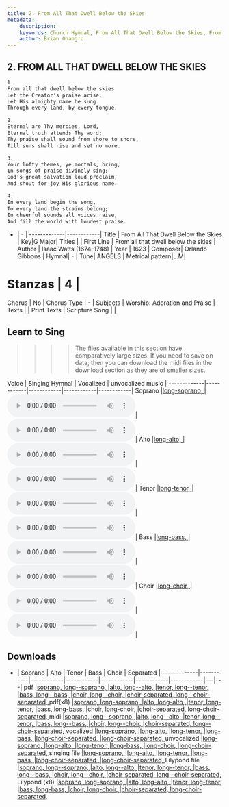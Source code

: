 ```yaml
---
title: 2. From All That Dwell Below the Skies
metadata:
    description: 
    keywords: Church Hymnal, From All That Dwell Below the Skies, From all that dwell below the skies, 
    author: Brian Onang'o
---
```



## 2. FROM ALL THAT DWELL BELOW THE SKIES

```txt
1.
From all that dwell below the skies 
Let the Creator's praise arise; 
Let His almighty name be sung 
Through every land, by every tongue.

2.
Eternal are Thy mercies, Lord, 
Eternal truth attends Thy word; 
Thy praise shall sound from shore to shore, 
Till suns shall rise and set no more. 

3.
Your lofty themes, ye mortals, bring, 
In songs of praise divinely sing; 
God's great salvation loud proclaim, 
And shout for joy His glorious name.

4.
In every land begin the song, 
To every land the strains belong; 
In cheerful sounds all voices raise, 
And fill the world with loudest praise.
```

- |   -  |
-------------|------------|
Title | From All That Dwell Below the Skies |
Key|G Major|
Titles |  |
First Line | From all that dwell below the skies |
Author | Isaac Watts (1674-1748) |
Year | 1623 |
Composer| Orlando Gibbons |
Hymnal|  - |
Tune| ANGELS |
Metrical pattern|L.M|
# Stanzas | 4 |
Chorus | No |
Chorus Type | - |
Subjects | Worship: Adoration and Praise |
Texts |  |
Print Texts |
Scripture Song |  |
  
## Learn to Sing

>>>> The files available in this section have comparatively large sizes. If you need to save on data, then you can download the midi files in the download section as they are of smaller sizes.

Voice |  Singing Hymnal | Vocalized | unvocalized music |
-------------|------------|------------|------------|------------|
Soprano |<a href="{{{cself}}}/CH/programmable-singing/002-long-8-soprano.html" target="_blank">long-soprano, </a>|<audio controls><source src="{{{cself}}}/CH/singing/002-long-8-soprano-v.mp3" type="audio/mpeg">Your browser does not support the audio element.</audio>|<audio controls><source src="{{{cself}}}/CH/mp3/002-long-8-soprano.mp3" type="audio/mpeg">Your browser does not support the audio element.</audio>|
Alto |<a href="{{{cself}}}/CH/programmable-singing/002-long-8-alto.html" target="_blank">long-alto, </a>|<audio controls><source src="{{{cself}}}/CH/singing/002-long-8-alto-v.mp3" type="audio/mpeg">Your browser does not support the audio element.</audio>|<audio controls><source src="{{{cself}}}/CH/mp3/002-long-8-alto.mp3" type="audio/mpeg">Your browser does not support the audio element.</audio>|
Tenor |<a href="{{{cself}}}/CH/programmable-singing/002-long-8-tenor.html" target="_blank">long-tenor, </a>|<audio controls><source src="{{{cself}}}/CH/singing/002-long-8-tenor-v.mp3" type="audio/mpeg">Your browser does not support the audio element.</audio>|<audio controls><source src="{{{cself}}}/CH/mp3/002-long-8-tenor.mp3" type="audio/mpeg">Your browser does not support the audio element.</audio>|
Bass |<a href="{{{cself}}}/CH/programmable-singing/002-long-8-bass.html" target="_blank">long-bass, </a>|<audio controls><source src="{{{cself}}}/CH/singing/002-long-8-bass-v.mp3" type="audio/mpeg">Your browser does not support the audio element.</audio>|<audio controls><source src="{{{cself}}}/CH/mp3/002-long-8-bass.mp3" type="audio/mpeg">Your browser does not support the audio element.</audio>|
Choir |<a href="{{{cself}}}/CH/programmable-singing/002-long-8-choir.html" target="_blank">long-choir, </a>|<audio controls><source src="{{{cself}}}/CH/singing/002-long-8-choir-v.mp3" type="audio/mpeg">Your browser does not support the audio element.</audio>|<audio controls><source src="{{{cself}}}/CH/mp3/002-long-8-choir.mp3" type="audio/mpeg">Your browser does not support the audio element.</audio>|

## Downloads

- |  Soprano | Alto | Tenor | Bass | Choir | Separated |
-------------|------------|------------|------------|------------|------------|------------|---|---|
pdf |<a href="{{{cself}}}/CH/pdf/002---soprano.pdf" target="_blank">soprano, </a><a href="{{{cself}}}/CH/pdf/002-long--soprano.pdf" target="_blank">long--soprano, </a>|<a href="{{{cself}}}/CH/pdf/002---alto.pdf" target="_blank">alto, </a><a href="{{{cself}}}/CH/pdf/002-long--alto.pdf" target="_blank">long--alto, </a>|<a href="{{{cself}}}/CH/pdf/002---tenor.pdf" target="_blank">tenor, </a><a href="{{{cself}}}/CH/pdf/002-long--tenor.pdf" target="_blank">long--tenor, </a>|<a href="{{{cself}}}/CH/pdf/002---bass.pdf" target="_blank">bass, </a><a href="{{{cself}}}/CH/pdf/002-long--bass.pdf" target="_blank">long--bass, </a>|<a href="{{{cself}}}/CH/pdf/002---choir.pdf" target="_blank">choir, </a><a href="{{{cself}}}/CH/pdf/002-long--choir.pdf" target="_blank">long--choir, </a>|<a href="{{{cself}}}/CH/pdf/002---choir-separated.pdf" target="_blank">choir-separated, </a><a href="{{{cself}}}/CH/pdf/002-long--choir-separated.pdf" target="_blank">long--choir-separated, </a>
pdf(x8) |<a href="{{{cself}}}/CH/pdf/002--8-soprano.pdf" target="_blank">soprano, </a><a href="{{{cself}}}/CH/pdf/002-long-8-soprano.pdf" target="_blank">long-soprano, </a>|<a href="{{{cself}}}/CH/pdf/002--8-alto.pdf" target="_blank">alto, </a><a href="{{{cself}}}/CH/pdf/002-long-8-alto.pdf" target="_blank">long-alto, </a>|<a href="{{{cself}}}/CH/pdf/002--8-tenor.pdf" target="_blank">tenor, </a><a href="{{{cself}}}/CH/pdf/002-long-8-tenor.pdf" target="_blank">long-tenor, </a>|<a href="{{{cself}}}/CH/pdf/002--8-bass.pdf" target="_blank">bass, </a><a href="{{{cself}}}/CH/pdf/002-long-8-bass.pdf" target="_blank">long-bass, </a>|<a href="{{{cself}}}/CH/pdf/002--8-choir.pdf" target="_blank">choir, </a><a href="{{{cself}}}/CH/pdf/002-long-8-choir.pdf" target="_blank">long-choir, </a>|<a href="{{{cself}}}/CH/pdf/002--8-choir-separated.pdf" target="_blank">choir-separated, </a><a href="{{{cself}}}/CH/pdf/002-long-8-choir-separated.pdf" target="_blank">long-choir-separated, </a>
midi |<a href="{{{cself}}}/CH/midi/002---soprano.midi" target="_blank">soprano, </a><a href="{{{cself}}}/CH/midi/002-long--soprano.midi" target="_blank">long--soprano, </a>|<a href="{{{cself}}}/CH/midi/002---alto.midi" target="_blank">alto, </a><a href="{{{cself}}}/CH/midi/002-long--alto.midi" target="_blank">long--alto, </a>|<a href="{{{cself}}}/CH/midi/002---tenor.midi" target="_blank">tenor, </a><a href="{{{cself}}}/CH/midi/002-long--tenor.midi" target="_blank">long--tenor, </a>|<a href="{{{cself}}}/CH/midi/002---bass.midi" target="_blank">bass, </a><a href="{{{cself}}}/CH/midi/002-long--bass.midi" target="_blank">long--bass, </a>|<a href="{{{cself}}}/CH/midi/002---choir.midi" target="_blank">choir, </a><a href="{{{cself}}}/CH/midi/002-long--choir.midi" target="_blank">long--choir, </a>|<a href="{{{cself}}}/CH/midi/002---choir-separated.midi" target="_blank">choir-separated, </a><a href="{{{cself}}}/CH/midi/002-long--choir-separated.midi" target="_blank">long--choir-separated, </a>
vocalized |<a href="{{{cself}}}/CH/singing/002-long-8-soprano-v.mp3" target="_blank">long-soprano, </a>|<a href="{{{cself}}}/CH/singing/002-long-8-alto-v.mp3" target="_blank">long-alto, </a>|<a href="{{{cself}}}/CH/singing/002-long-8-tenor-v.mp3" target="_blank">long-tenor, </a>|<a href="{{{cself}}}/CH/singing/002-long-8-bass-v.mp3" target="_blank">long-bass, </a>|<a href="{{{cself}}}/CH/singing/002-long-8-choir-separated-v.mp3" target="_blank">long-choir-separated, </a>|<a href="{{{cself}}}/CH/singing/002-long-8-choir-separated-v.mp3" target="_blank">long-choir-separated, </a>
unvocalized |<a href="{{{cself}}}/CH/mp3/002-long-8-soprano.mp3" target="_blank">long-soprano, </a>|<a href="{{{cself}}}/CH/mp3/002-long-8-alto.mp3" target="_blank">long-alto, </a>|<a href="{{{cself}}}/CH/mp3/002-long-8-tenor.mp3" target="_blank">long-tenor, </a>|<a href="{{{cself}}}/CH/mp3/002-long-8-bass.mp3" target="_blank">long-bass, </a>|<a href="{{{cself}}}/CH/mp3/002-long-8-choir.mp3" target="_blank">long-choir, </a>|<a href="{{{cself}}}/CH/mp3/002-long-8-choir-separated.mp3" target="_blank">long-choir-separated, </a>
singing file |<a href="{{{cself}}}/CH/programmable-singing/002-long-8-soprano.html" target="_blank">long-soprano, </a>|<a href="{{{cself}}}/CH/programmable-singing/002-long-8-alto.html" target="_blank">long-alto, </a>|<a href="{{{cself}}}/CH/programmable-singing/002-long-8-tenor.html" target="_blank">long-tenor, </a>|<a href="{{{cself}}}/CH/programmable-singing/002-long-8-bass.html" target="_blank">long-bass, </a>|<a href="{{{cself}}}/CH/programmable-singing/002-long-8-choir-separated.html" target="_blank">long-choir-separated, </a>|<a href="{{{cself}}}/CH/programmable-singing/002-long-8-choir-separated.html" target="_blank">long-choir-separated, </a>
Lilypond file |<a href="{{{cself}}}/CH/ly/002---soprano.ly" target="_blank">soprano, </a><a href="{{{cself}}}/CH/ly/002-long--soprano.ly" target="_blank">long--soprano, </a>|<a href="{{{cself}}}/CH/ly/002---alto.ly" target="_blank">alto, </a><a href="{{{cself}}}/CH/ly/002-long--alto.ly" target="_blank">long--alto, </a>|<a href="{{{cself}}}/CH/ly/002---tenor.ly" target="_blank">tenor, </a><a href="{{{cself}}}/CH/ly/002-long--tenor.ly" target="_blank">long--tenor, </a>|<a href="{{{cself}}}/CH/ly/002---bass.ly" target="_blank">bass, </a><a href="{{{cself}}}/CH/ly/002-long--bass.ly" target="_blank">long--bass, </a>|<a href="{{{cself}}}/CH/ly/002---choir.ly" target="_blank">choir, </a><a href="{{{cself}}}/CH/ly/002-long--choir.ly" target="_blank">long--choir, </a>|<a href="{{{cself}}}/CH/ly/002---choir-separated.ly" target="_blank">choir-separated, </a><a href="{{{cself}}}/CH/ly/002-long--choir-separated.ly" target="_blank">long--choir-separated, </a>
Lilypond (x8) |<a href="{{{cself}}}/CH/ly/002--8-soprano.ly" target="_blank">soprano, </a><a href="{{{cself}}}/CH/ly/002-long-8-soprano.ly" target="_blank">long-soprano, </a>|<a href="{{{cself}}}/CH/ly/002--8-alto.ly" target="_blank">alto, </a><a href="{{{cself}}}/CH/ly/002-long-8-alto.ly" target="_blank">long-alto, </a>|<a href="{{{cself}}}/CH/ly/002--8-tenor.ly" target="_blank">tenor, </a><a href="{{{cself}}}/CH/ly/002-long-8-tenor.ly" target="_blank">long-tenor, </a>|<a href="{{{cself}}}/CH/ly/002--8-bass.ly" target="_blank">bass, </a><a href="{{{cself}}}/CH/ly/002-long-8-bass.ly" target="_blank">long-bass, </a>|<a href="{{{cself}}}/CH/ly/002--8-choir.ly" target="_blank">choir, </a><a href="{{{cself}}}/CH/ly/002-long-8-choir.ly" target="_blank">long-choir, </a>|<a href="{{{cself}}}/CH/ly/002--8-choir-separated.ly" target="_blank">choir-separated, </a><a href="{{{cself}}}/CH/ly/002-long-8-choir-separated.ly" target="_blank">long-choir-separated, </a>
  